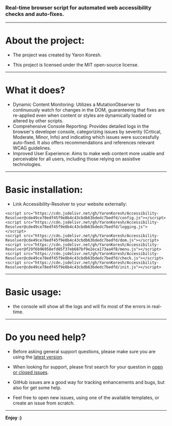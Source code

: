 ### Real-time browser script for automated web accessibility checks and auto-fixes.

- - -

# About the project:

* The project was created by Yaron Koresh.

* This project is licensed under the MIT open-source license.

- - -

# What it does?

* Dynamic Content Monitoring: Utilizes a MutationObserver to continuously watch for changes in the DOM, guaranteeing that fixes are re-applied even when content or styles are dynamically loaded or altered by other scripts.
* Comprehensive Console Reporting: Provides detailed logs in the browser's developer console, categorizing issues by severity (Critical, Moderate, Minor, Info) and indicating which issues were successfully auto-fixed. It also offers recommendations and references relevant WCAG guidelines.
* Improved User Experience: Aims to make web content more usable and perceivable for all users, including those relying on assistive technologies.

- - -

# Basic installation:

* Link Accessibility-Resolver to your website externally:
```
<script src="https://cdn.jsdelivr.net/gh/YaronKoresh/Accessibility-Resolver@cde49ce78edf45f9e8b4c43cbdb63bdedc7bedfd/config.js"></script>
<script src="https://cdn.jsdelivr.net/gh/YaronKoresh/Accessibility-Resolver@cde49ce78edf45f9e8b4c43cbdb63bdedc7bedfd/logging.js"></script>
<script src="https://cdn.jsdelivr.net/gh/YaronKoresh/Accessibility-Resolver@cde49ce78edf45f9e8b4c43cbdb63bdedc7bedfd/dom.js"></script>
<script src="https://cdn.jsdelivr.net/gh/YaronKoresh/Accessibility-Resolver@f29f6b96958efd85f37eb687bf9e2eca173aa4f8/menu.js"></script>
<script src="https://cdn.jsdelivr.net/gh/YaronKoresh/Accessibility-Resolver@cde49ce78edf45f9e8b4c43cbdb63bdedc7bedfd/check.js"></script>
<script src="https://cdn.jsdelivr.net/gh/YaronKoresh/Accessibility-Resolver@cde49ce78edf45f9e8b4c43cbdb63bdedc7bedfd/init.js"></script>
```

- - -

# Basic usage:

* the console will show all the logs and will fix most of the errors in real-time.

- - -

# Do you need help?

* Before asking general support questions, please make sure you are using the [latest version](https://github.com/YaronKoresh/Accessibility-Resolver/releases/latest).

* When looking for support, please first search for your question in [open or closed issues](https://github.com/YaronKoresh/Accessibility-Resolver/issues?q=is%3Aissue).

* GitHub issues are a good way for tracking enhancements and bugs, but also for get some help.

* Feel free to open new issues, using one of the available templates, or create an issue from scratch.

- - -

**Enjoy :)**
